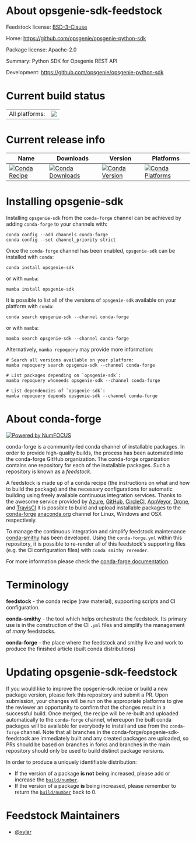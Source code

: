 About opsgenie-sdk-feedstock
============================

Feedstock license: [BSD-3-Clause](https://github.com/conda-forge/opsgenie-sdk-feedstock/blob/main/LICENSE.txt)

Home: https://github.com/opsgenie/opsgenie-python-sdk

Package license: Apache-2.0

Summary: Python SDK for Opsgenie REST API

Development: https://github.com/opsgenie/opsgenie-python-sdk

Current build status
====================


<table><tr><td>All platforms:</td>
    <td>
      <a href="https://dev.azure.com/conda-forge/feedstock-builds/_build/latest?definitionId=14957&branchName=main">
        <img src="https://dev.azure.com/conda-forge/feedstock-builds/_apis/build/status/opsgenie-sdk-feedstock?branchName=main">
      </a>
    </td>
  </tr>
</table>

Current release info
====================

| Name | Downloads | Version | Platforms |
| --- | --- | --- | --- |
| [![Conda Recipe](https://img.shields.io/badge/recipe-opsgenie--sdk-green.svg)](https://anaconda.org/conda-forge/opsgenie-sdk) | [![Conda Downloads](https://img.shields.io/conda/dn/conda-forge/opsgenie-sdk.svg)](https://anaconda.org/conda-forge/opsgenie-sdk) | [![Conda Version](https://img.shields.io/conda/vn/conda-forge/opsgenie-sdk.svg)](https://anaconda.org/conda-forge/opsgenie-sdk) | [![Conda Platforms](https://img.shields.io/conda/pn/conda-forge/opsgenie-sdk.svg)](https://anaconda.org/conda-forge/opsgenie-sdk) |

Installing opsgenie-sdk
=======================

Installing `opsgenie-sdk` from the `conda-forge` channel can be achieved by adding `conda-forge` to your channels with:

```
conda config --add channels conda-forge
conda config --set channel_priority strict
```

Once the `conda-forge` channel has been enabled, `opsgenie-sdk` can be installed with `conda`:

```
conda install opsgenie-sdk
```

or with `mamba`:

```
mamba install opsgenie-sdk
```

It is possible to list all of the versions of `opsgenie-sdk` available on your platform with `conda`:

```
conda search opsgenie-sdk --channel conda-forge
```

or with `mamba`:

```
mamba search opsgenie-sdk --channel conda-forge
```

Alternatively, `mamba repoquery` may provide more information:

```
# Search all versions available on your platform:
mamba repoquery search opsgenie-sdk --channel conda-forge

# List packages depending on `opsgenie-sdk`:
mamba repoquery whoneeds opsgenie-sdk --channel conda-forge

# List dependencies of `opsgenie-sdk`:
mamba repoquery depends opsgenie-sdk --channel conda-forge
```


About conda-forge
=================

[![Powered by
NumFOCUS](https://img.shields.io/badge/powered%20by-NumFOCUS-orange.svg?style=flat&colorA=E1523D&colorB=007D8A)](https://numfocus.org)

conda-forge is a community-led conda channel of installable packages.
In order to provide high-quality builds, the process has been automated into the
conda-forge GitHub organization. The conda-forge organization contains one repository
for each of the installable packages. Such a repository is known as a *feedstock*.

A feedstock is made up of a conda recipe (the instructions on what and how to build
the package) and the necessary configurations for automatic building using freely
available continuous integration services. Thanks to the awesome service provided by
[Azure](https://azure.microsoft.com/en-us/services/devops/), [GitHub](https://github.com/),
[CircleCI](https://circleci.com/), [AppVeyor](https://www.appveyor.com/),
[Drone](https://cloud.drone.io/welcome), and [TravisCI](https://travis-ci.com/)
it is possible to build and upload installable packages to the
[conda-forge](https://anaconda.org/conda-forge) [anaconda.org](https://anaconda.org/)
channel for Linux, Windows and OSX respectively.

To manage the continuous integration and simplify feedstock maintenance
[conda-smithy](https://github.com/conda-forge/conda-smithy) has been developed.
Using the ``conda-forge.yml`` within this repository, it is possible to re-render all of
this feedstock's supporting files (e.g. the CI configuration files) with ``conda smithy rerender``.

For more information please check the [conda-forge documentation](https://conda-forge.org/docs/).

Terminology
===========

**feedstock** - the conda recipe (raw material), supporting scripts and CI configuration.

**conda-smithy** - the tool which helps orchestrate the feedstock.
                   Its primary use is in the construction of the CI ``.yml`` files
                   and simplify the management of *many* feedstocks.

**conda-forge** - the place where the feedstock and smithy live and work to
                  produce the finished article (built conda distributions)


Updating opsgenie-sdk-feedstock
===============================

If you would like to improve the opsgenie-sdk recipe or build a new
package version, please fork this repository and submit a PR. Upon submission,
your changes will be run on the appropriate platforms to give the reviewer an
opportunity to confirm that the changes result in a successful build. Once
merged, the recipe will be re-built and uploaded automatically to the
`conda-forge` channel, whereupon the built conda packages will be available for
everybody to install and use from the `conda-forge` channel.
Note that all branches in the conda-forge/opsgenie-sdk-feedstock are
immediately built and any created packages are uploaded, so PRs should be based
on branches in forks and branches in the main repository should only be used to
build distinct package versions.

In order to produce a uniquely identifiable distribution:
 * If the version of a package **is not** being increased, please add or increase
   the [``build/number``](https://docs.conda.io/projects/conda-build/en/latest/resources/define-metadata.html#build-number-and-string).
 * If the version of a package **is** being increased, please remember to return
   the [``build/number``](https://docs.conda.io/projects/conda-build/en/latest/resources/define-metadata.html#build-number-and-string)
   back to 0.

Feedstock Maintainers
=====================

* [@xylar](https://github.com/xylar/)

